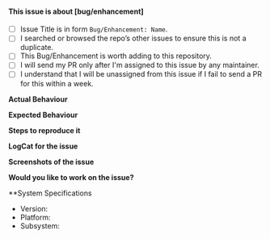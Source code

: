 
#### This issue is about [bug/enhancement] <!-- Mention is it is a bug or an enhancement -->
- [ ] Issue Title is in form `Bug/Enhancement: Name`.
- [ ] I searched or browsed the repo’s other issues to ensure this is not a duplicate.
- [ ] This Bug/Enhancement is worth adding to this repository.
- [ ] I will send my PR only after I'm assigned to this issue by any maintainer.
- [ ] I understand that I will be unassigned from this issue if I fail to send a PR for this within a week.
<!-- It's not necessary for all for points to be checked, we will look upon what is required once you open an issue. -->

**Actual Behaviour**

<!--Please state here what is currently happening.-->

**Expected Behaviour**

<!--State here what the feature should enable the user to do.-->

**Steps to reproduce it**

<!--Add steps to reproduce bugs or add information on the place where the feature should be implemented. Add links to a sample deployment or code.-->

**LogCat for the issue**

<!--Provide logs for the crash here, if applicable-->

**Screenshots of the issue**

<!--Where-ever possible attach a screenshot of the issue.-->

**Would you like to work on the issue?**

<!--Please let us know if you can work on it or the issue should be assigned to someone else.-->

**System Specifications
  - Version:
  - Platform:
  - Subsystem:
  
  

